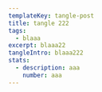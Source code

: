 ```yaml
---
templateKey: tangle-post
title: tangle 222
tags:
  - blaaa
excerpt: blaaa22
tangleIntro: blaaa222
stats:
  - description: aaa
    number: aaa
---
```


